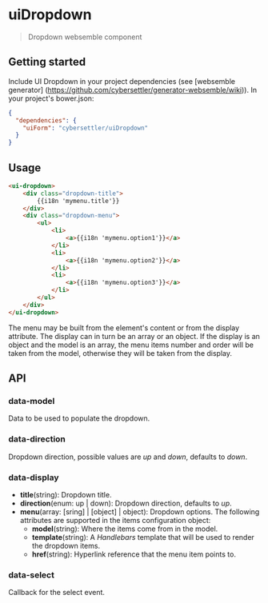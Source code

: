 # uiDropdown
>Dropdown websemble component

## Getting started

Include UI Dropdown in your project dependencies
(see [websemble generator]
  (https://github.com/cybersettler/generator-websemble/wiki)).
In your project's bower.json:

```json
{
  "dependencies": {
    "uiForm": "cybersettler/uiDropdown"
  }
}
```
## Usage

```html
<ui-dropdown>
    <div class="dropdown-title">
        {{i18n 'mymenu.title'}}
    </div>
    <div class="dropdown-menu">
        <ul>
            <li>
                <a>{{i18n 'mymenu.option1'}}</a>
            </li>
            <li>
                <a>{{i18n 'mymenu.option2'}}</a>
            </li>
            <li>
                <a>{{i18n 'mymenu.option3'}}</a>
            </li>
        </ul>
    </div>
</ui-dropdown>
```

The menu may be built from the element's content
or from the display attribute. The display can in
turn be an array or an object. If the display is
an object and the model is an array, the menu
items number and order will be taken from the model,
otherwise they will be taken from the display.

## API

### data-model

Data to be used to populate the dropdown.

### data-direction

Dropdown direction, possible values are _up_ and _down_,
defaults to _down_.

### data-display

* __title__(string): Dropdown title.
* __direction__(enum: up | down): Dropdown direction,
defaults to _up_.
* __menu__(array: [sring] | [object] | object): Dropdown options.
The following attributes are supported in the items configuration
object:
  * __model__(string): Where the items come from in the model.
  * __template__(string): A _Handlebars_ template that will be used
  to render the dropdown items.
  * __href__(string): Hyperlink reference that the
  menu item points to.

### data-select

Callback for the select event.